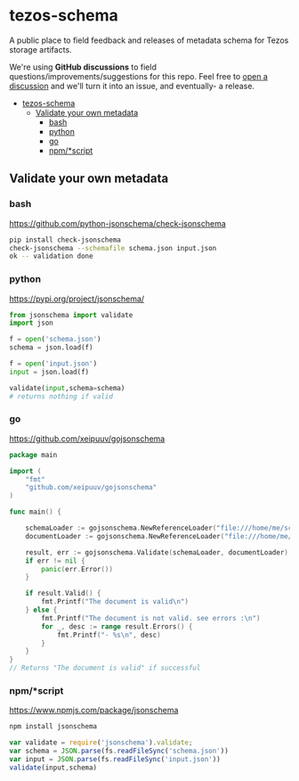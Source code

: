 # tezos-schema
A public place to field feedback and releases of metadata schema for Tezos storage artifacts.

We're using **GitHub discussions** to field questions/improvements/suggestions for this repo.  Feel free to [open a discussion](https://github.com/oxheadalpha/tezos-schema/discussions) and we'll turn it into an issue, and eventually- a release.

- [tezos-schema](#tezos-schema)
  - [Validate your own metadata](#validate-your-own-metadata)
    - [bash](#bash)
    - [python](#python)
    - [go](#go)
    - [npm/\*script](#npmscript)

## Validate your own metadata

### bash

https://github.com/python-jsonschema/check-jsonschema

```bash
pip install check-jsonschema
check-jsonschema --schemafile schema.json input.json
ok -- validation done
```

### python

https://pypi.org/project/jsonschema/

```python
from jsonschema import validate
import json

f = open('schema.json')
schema = json.load(f)

f = open('input.json')
input = json.load(f)

validate(input,schema=schema)
# returns nothing if valid
```

### go

https://github.com/xeipuuv/gojsonschema

```go
package main

import (
    "fmt"
    "github.com/xeipuuv/gojsonschema"
)

func main() {

    schemaLoader := gojsonschema.NewReferenceLoader("file:///home/me/schema.json")
    documentLoader := gojsonschema.NewReferenceLoader("file:///home/me/document.json")

    result, err := gojsonschema.Validate(schemaLoader, documentLoader)
    if err != nil {
        panic(err.Error())
    }

    if result.Valid() {
        fmt.Printf("The document is valid\n")
    } else {
        fmt.Printf("The document is not valid. see errors :\n")
        for _, desc := range result.Errors() {
            fmt.Printf("- %s\n", desc)
        }
    }
}
// Returns "The document is valid" if successful
```

### npm/*script

https://www.npmjs.com/package/jsonschema

```bash
npm install jsonschema
```

```javascript
var validate = require('jsonschema').validate;
var schema = JSON.parse(fs.readFileSync('schema.json'))
var input = JSON.parse(fs.readFileSync('input.json'))
validate(input,schema)
```
